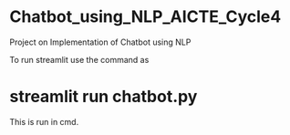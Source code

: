 # Chatbot_using_NLP_AICTE_Cycle4
Project on Implementation of Chatbot using NLP

To run streamlit use the command as
# streamlit run chatbot.py
This is run in cmd. 
